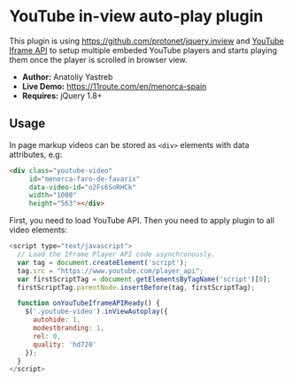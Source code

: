 # YouTube in-view auto-play plugin

This plugin is using https://github.com/protonet/jquery.inview and [YouTube Iframe API](https://developers.google.com/youtube/iframe_api_reference) to setup multiple embeded YouTube players and starts playing them once the player is scrolled in browser view.

* **Author:** Anatoliy Yastreb
* **Live Demo:** https://11route.com/en/menorca-spain
* **Requires:** jQuery 1.8+

## Usage

In page markup videos can be stored as `<div>` elements with data attributes, e.g:
```html
<div class="youtube-video" 
     id="menorca-faro-de-favarix" 
     data-video-id="o2Fs6SoRHCk" 
     width="1000" 
     height="563"></div>
```
First, you need to load YouTube API. Then you need to apply plugin to all video elements:
```javascript
<script type="text/javascript">
  // Load the IFrame Player API code asynchronously.
  var tag = document.createElement('script');
  tag.src = "https://www.youtube.com/player_api";
  var firstScriptTag = document.getElementsByTagName('script')[0];
  firstScriptTag.parentNode.insertBefore(tag, firstScriptTag);

  function onYouTubeIframeAPIReady() {
    $('.youtube-video').inViewAutoplay({
      autohide: 1,
      modestbranding: 1,
      rel: 0,
      quality: 'hd720'
    });
  }
</script>
```
